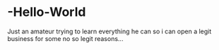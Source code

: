 # -Hello-World
Just an amateur trying to learn everything he can so i can open a legit business for some no so legit reasons...
